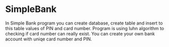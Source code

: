 # SimpleBank
In Simple Bank program you can create database, create table and insert to this table values of PIN and card number.
Program is using luhn algorithm to checking if card number can really exist. You can create your own bank account with uniqe card number and PIN. 
